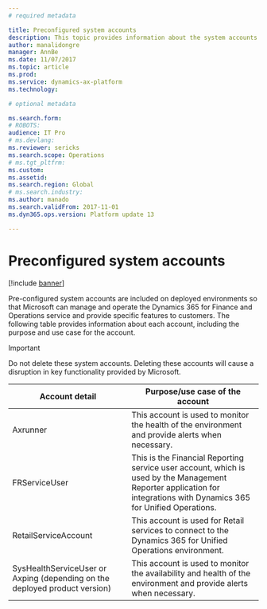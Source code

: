 ```yaml
---
# required metadata

title: Preconfigured system accounts
description: This topic provides information about the system accounts that are pre-configured on your Dynamics 365 for Finance and Operations environments.
author: manalidongre
manager: AnnBe
ms.date: 11/07/2017
ms.topic: article
ms.prod: 
ms.service: dynamics-ax-platform
ms.technology: 

# optional metadata

ms.search.form: 
# ROBOTS: 
audience: IT Pro
# ms.devlang: 
ms.reviewer: sericks
ms.search.scope: Operations
# ms.tgt_pltfrm: 
ms.custom: 
ms.assetid: 
ms.search.region: Global
# ms.search.industry: 
ms.author: manado
ms.search.validFrom: 2017-11-01
ms.dyn365.ops.version: Platform update 13

---
```


# Preconfigured system accounts

[!include [banner](../includes/banner.md)]

Pre-configured system accounts are included on deployed environments so that Microsoft can manage and operate the Dynamics 365 for Finance and Operations service and provide specific features to customers. The following table provides information about each account, including the purpose and use case for the account.  

> [!IMPORTANT] 
> Do not delete these system accounts. Deleting these accounts will cause a disruption in key functionality provided by Microsoft.

|                               Account detail                               |                                                                    Purpose/use case of the account                                                                    |
|----------------------------------------------------------------------------|-----------------------------------------------------------------------------------------------------------------------------------------------------------------------|
|                                  Axrunner                                  |                                   This account is used to monitor the health of the environment and provide alerts when necessary.                                    |
|                               FRServiceUser                                | This is the Financial Reporting service user account, which is used by the Management Reporter application for integrations with Dynamics 365 for Unified Operations. |
|                            RetailServiceAccount                            |                              This account is used for Retail services to connect to the Dynamics 365 for Unified Operations environment.                              |
| SysHealthServiceUser or Axping (depending on the deployed product version) |                           This account is used to monitor the availability and health of the environment and provide alerts when necessary.                           |

